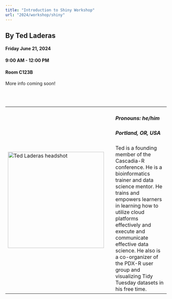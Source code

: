 ```yaml
---
title: "Introduction to Shiny Workshop"
url: "2024/workshop/shiny"
---
```


## By Ted Laderas  
#### Friday June 21, 2024
#### 9:00 AM - 12:00 PM  
#### Room C123B

More info coming soon!

<br><br>

<table>
  <tr><td><img width="300px" style="float: left; padding: 0px 20px 0px 0px;" 
           src="../../../../img/speakers/speakers_2024/ted_laderas.jpg" alt="Ted Laderas headshot"></td>
  <td>
      <h5>Pronouns: he/him</h5>
      <h5>Portland, OR, USA</h5>
      Ted is a founding member of the Cascadia-R conference. He is a bioinformatics trainer and data science mentor. He trains and empowers learners in learning how to utilize cloud platforms effectively and execute and communicate effective data science. He also is a co-organizer of the PDX-R user group and visualizing Tidy Tuesday datasets in his free time.
      </td></tr>

</table>


